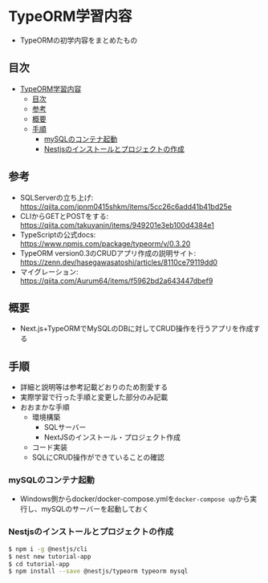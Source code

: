 # TypeORM学習内容

- TypeORMの初学内容をまとめたもの

## 目次

- [TypeORM学習内容](#typeorm学習内容)
  - [目次](#目次)
  - [参考](#参考)
  - [概要](#概要)
  - [手順](#手順)
    - [mySQLのコンテナ起動](#mysqlのコンテナ起動)
    - [Nestjsのインストールとプロジェクトの作成](#nestjsのインストールとプロジェクトの作成)

## 参考

- SQLServerの立ち上げ: https://qiita.com/jpnm0415shkm/items/5cc26c6add41b41bd25e
- CLIからGETとPOSTをする: https://qiita.com/takuyanin/items/949201e3eb100d4384e1
- TypeScriptの公式docs: https://www.npmjs.com/package/typeorm/v/0.3.20
- TypeORM version0.3のCRUDアプリ作成の説明サイト: https://zenn.dev/hasegawasatoshi/articles/8110ce79119dd0
- マイグレーション: https://qiita.com/Aurum64/items/f5962bd2a643447dbef9

## 概要

- Next.js+TypeORMでMySQLのDBに対してCRUD操作を行うアプリを作成する

## 手順

- 詳細と説明等は参考記載どおりのため割愛する
- 実際学習で行った手順と変更した部分のみ記載
- おおまかな手順
  - 環境構築
    - SQLサーバー
    - NextJSのインストール・プロジェクト作成
  - コード実装
  - SQLにCRUD操作ができていることの確認

### mySQLのコンテナ起動

- Windows側からdocker/docker-compose.ymlを`docker-compose up`から実行し、mySQLのサーバーを起動しておく

### Nestjsのインストールとプロジェクトの作成

```bash
$ npm i -g @nestjs/cli
$ nest new tutorial-app
$ cd tutorial-app
$ npm install --save @nestjs/typeorm typeorm mysql
```

